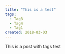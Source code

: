 ```yaml
---
title: "This is a test"
tags:
  - Tag3
  - Tag4
  - Tag1
created: 2018-03-03
---
```


This is a post with tags test

